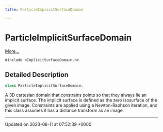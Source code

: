 ```yaml
---
title: ParticleImplicitSurfaceDomain

---
```


# ParticleImplicitSurfaceDomain



 [More...](#detailed-description)


`#include <ImplicitSurfaceDomain.h>`

## Detailed Description

```cpp
class ParticleImplicitSurfaceDomain;
```


A 3D cartesian domain that constrains points so that they always lie an implicit surface. The implicit surface is defined as the zero isosurface of the given image. Constraints are applied using a Newton-Raphson iteration, and this class assumes it has a distance transform as an image. 

-------------------------------

Updated on 2023-08-11 at 07:52:39 +0000